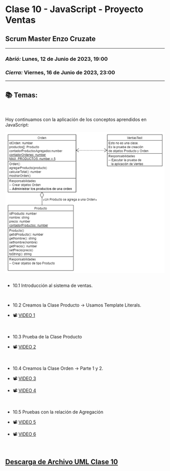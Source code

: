 # Clase 10 - JavaScript - Proyecto Ventas
## Scrum Master Enzo Cruzate

---

### *Abrió:* Lunes, 12 de Junio de 2023, 19:00
### *Cierra:* Viernes, 16 de Junio de 2023, 23:00

---

## 📚 Temas:

<br>

Hoy continuamos con la aplicación de los conceptos aprendidos en JavaScript:

<div align="center">
<img src="https://github.com/CodeSystem2022/X-Force_2023/blob/master/Static/Project/UML-ventas.png" align="center" style="width: 1500px" />
</div>

<br>

- 10.1 Introducción al sistema de ventas.

<br>

- 10.2 Creamos la Clase Producto -> Usamos Template Literals.

- 📽 [VIDEO 1](https://frsrutneduar-my.sharepoint.com/personal/abetancud_frsr_utn_edu_ar/_layouts/15/stream.aspx?id=%2Fpersonal%2Fabetancud_frsr_utn_edu_ar%2FDocuments%2FJavaScript%20Tercer%20Semestre%202023%2FClase%2010%2FClase%2010%20Parte%201%20JavaScript%2Emp4&ga=1)

<br>

- 10.3 Prueba de la Clase Producto

- 📽 [VIDEO 2](https://frsrutneduar-my.sharepoint.com/personal/abetancud_frsr_utn_edu_ar/_layouts/15/stream.aspx?id=%2Fpersonal%2Fabetancud_frsr_utn_edu_ar%2FDocuments%2FJavaScript%20Tercer%20Semestre%202023%2FClase%2010%2FClase%2010%20Parte%203%20JavaScript%2Emp4&ga=1)

<br>

- 10.4 Creamos la Clase Orden -> Parte 1 y 2.

- 📽 [VIDEO 3](https://frsrutneduar-my.sharepoint.com/personal/abetancud_frsr_utn_edu_ar/_layouts/15/stream.aspx?id=%2Fpersonal%2Fabetancud_frsr_utn_edu_ar%2FDocuments%2FJavaScript%20Tercer%20Semestre%202023%2FClase%2010%2FClase%2010%20Parte%203%20JavaScript%2Emp4&ga=1)

- 📽 [VIDEO 4](https://frsrutneduar-my.sharepoint.com/personal/abetancud_frsr_utn_edu_ar/_layouts/15/stream.aspx?id=%2Fpersonal%2Fabetancud_frsr_utn_edu_ar%2FDocuments%2FJavaScript%20Tercer%20Semestre%202023%2FClase%2010%2FClase%2010%20Parte%204%20JavaScript%2Emp4&ga=1)

<br>

- 10.5 Pruebas con la relación de Agregación
  
- 📽 [VIDEO 5](https://frsrutneduar-my.sharepoint.com/personal/abetancud_frsr_utn_edu_ar/_layouts/15/stream.aspx?id=%2Fpersonal%2Fabetancud_frsr_utn_edu_ar%2FDocuments%2FJavaScript%20Tercer%20Semestre%202023%2FClase%2010%2FClase%2010%20Parte%205%20JavaScript%2Emp4&ga=1)

- 📽 [VIDEO 6](https://frsrutneduar-my.sharepoint.com/personal/abetancud_frsr_utn_edu_ar/_layouts/15/stream.aspx?id=%2Fpersonal%2Fabetancud_frsr_utn_edu_ar%2FDocuments%2FJavaScript%20Tercer%20Semestre%202023%2FClase%2010%2FClase%2010%20Parte%206%20JavaScript%2Emp4&ga=1)

<br>

## [Descarga de Archivo UML Clase 10](https://campus.frsr.utn.edu.ar/moodle/mod/resource/view.php?id=34853) 




